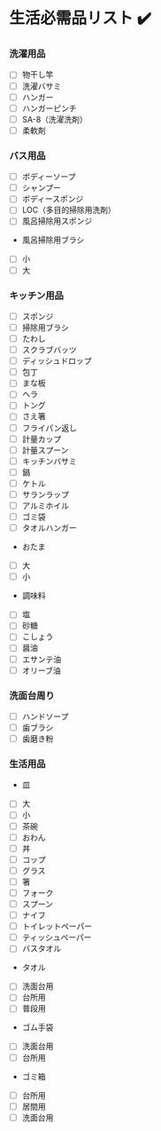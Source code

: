 # 生活必需品リスト :heavy_check_mark:

### 洗濯用品
- [ ] 物干し竿
- [ ] 洗濯バサミ
- [ ] ハンガー
- [ ] ハンガーピンチ
- [ ] SA-8（洗濯洗剤）
- [ ] 柔軟剤

### バス用品
- [ ] ボディーソープ
- [ ] シャンプー
- [ ] ボディースポンジ
- [ ] LOC（多目的掃除用洗剤）
- [ ] 風呂掃除用スポンジ
- 風呂掃除用ブラシ
- [ ] 小
- [ ] 大

### キッチン用品
- [ ] スポンジ
- [ ] 掃除用ブラシ
- [ ] たわし
- [ ] スクラブバッツ
- [ ] ディッシュドロップ
- [ ] 包丁
- [ ] まな板
- [ ] ヘラ
- [ ] トング
- [ ] さえ箸
- [ ] フライパン返し
- [ ] 計量カップ
- [ ] 計量スプーン
- [ ] キッチンバサミ
- [ ] 鍋
- [ ] ケトル
- [ ] サランラップ
- [ ] アルミホイル
- [ ] ゴミ袋
- [ ] タオルハンガー
- おたま
- [ ] 大
- [ ] 小
- 調味料
- [ ] 塩
- [ ] 砂糖
- [ ] こしょう
- [ ] 醤油
- [ ] エサンテ油
- [ ] オリーブ油

### 洗面台周り
- [ ] ハンドソープ
- [ ] 歯ブラシ
- [ ] 歯磨き粉

### 生活用品
- 皿
- [ ] 大
- [ ] 小
- [ ] 茶碗
- [ ] おわん
- [ ] 丼
- [ ] コップ
- [ ] グラス
- [ ] 箸
- [ ] フォーク
- [ ] スプーン
- [ ] ナイフ
- [ ] トイレットペーパー
- [ ] ティッシュペーパー
- [ ] バスタオル
- タオル
- [ ] 洗面台用
- [ ] 台所用
- [ ] 普段用
- ゴム手袋
- [ ] 洗面台用
- [ ] 台所用
- ゴミ箱
- [ ] 台所用
- [ ] 居間用
- [ ] 洗面台用
